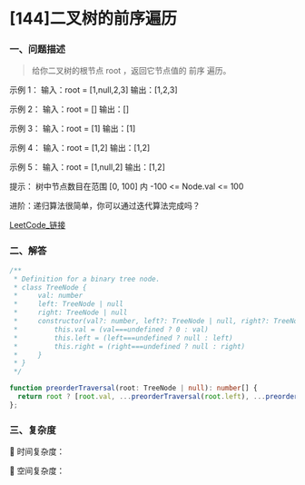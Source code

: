 # [144]二叉树的前序遍历

### 一、问题描述

> 给你二叉树的根节点 root ，返回它节点值的 前序 遍历。

示例 1：
输入：root = [1,null,2,3]
输出：[1,2,3]

示例 2：
输入：root = []
输出：[]

示例 3：
输入：root = [1]
输出：[1]

示例 4：
输入：root = [1,2]
输出：[1,2]

示例 5：
输入：root = [1,null,2]
输出：[1,2]

提示：
树中节点数目在范围 [0, 100] 内
-100 <= Node.val <= 100

进阶：递归算法很简单，你可以通过迭代算法完成吗？

[LeetCode_链接](https://leetcode.cn/problems/binary-tree-preorder-traversal/)

### 二、解答

```ts
/**
 * Definition for a binary tree node.
 * class TreeNode {
 *     val: number
 *     left: TreeNode | null
 *     right: TreeNode | null
 *     constructor(val?: number, left?: TreeNode | null, right?: TreeNode | null) {
 *         this.val = (val===undefined ? 0 : val)
 *         this.left = (left===undefined ? null : left)
 *         this.right = (right===undefined ? null : right)
 *     }
 * }
 */

function preorderTraversal(root: TreeNode | null): number[] {
  return root ? [root.val, ...preorderTraversal(root.left), ...preorderTraversal(root.right)] : []
};
```

### 三、复杂度

🔸 时间复杂度：

🔸 空间复杂度： 
